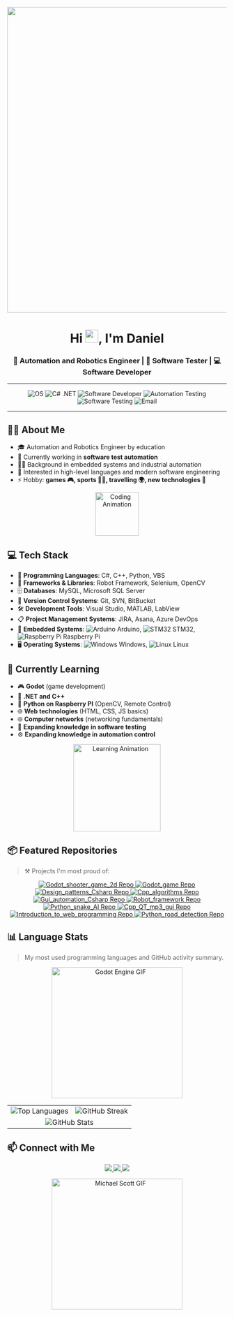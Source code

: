 <p align = "center">
<a href="#"><img width="700" height="auto" src="https://i.imgur.com/iXuL1HG.png"/></a>
</p>
<h1 align="center">Hi <img src="https://raw.githubusercontent.com/MartinHeinz/MartinHeinz/master/wave.gif" width="30px">, I'm Daniel</h1>
<h3 align="center">🤖 Automation and Robotics Engineer | 🧪 Software Tester | 💻 Software Developer</h3>

---

<p align="center">
  <img src="https://img.shields.io/badge/OS-Windows%20%7C%20Linux-blue?style=for-the-badge&logo=windows&logoColor=white" alt="OS"/>
  <img src="https://img.shields.io/badge/C%23-.NET-purple?style=for-the-badge&logo=c-sharp&logoColor=white" alt="C# .NET"/>
  <img src="https://img.shields.io/badge/Software_Developer-Code-blue?style=for-the-badge&logo=visualstudio&logoColor=white" alt="Software Developer"/>
  <img src="https://img.shields.io/badge/Automation_Testing-Automation-blueviolet?style=for-the-badge" alt="Automation Testing"/>
  <img src="https://img.shields.io/badge/Software_Testing-Testing-brightgreen?style=for-the-badge" alt="Software Testing"/>
  <img src="https://img.shields.io/badge/Email-danielstepien.ds%40gmail.com-critical?style=for-the-badge&logo=gmail&logoColor=white" alt="Email"/>
</p>

---

## 🙋‍♂️ About Me

- 🎓 Automation and Robotics Engineer by education  
- 🧪 Currently working in **software test automation**
- 👨‍💻 Background in embedded systems and industrial automation
- 🌱 Interested in high-level languages and modern software engineering
- ⚡ Hobby: **games 🎮, sports 🏃‍♂️, travelling 🌍, new technologies 🧠**
<p align="center">
  <img src="https://media.giphy.com/media/3o7TKtnuHOHHUjR38Y/giphy.gif" alt="Coding Animation" width="100"/>
</p>

## 💻 Tech Stack

- 🧠 **Programming Languages**: C#, C++, Python, VBS  
- 🧰 **Frameworks & Libraries**: Robot Framework, Selenium, OpenCV  
- 🗄️ **Databases**: MySQL, Microsoft SQL Server  
- 🔄 **Version Control Systems**: Git, SVN, BitBucket  
- 🛠️ **Development Tools**: Visual Studio, MATLAB, LabView  
- 📋 **Project Management Systems**: JIRA, Asana, Azure DevOps  
- 📡 **Embedded Systems**: ![Arduino](https://img.icons8.com/color/24/arduino.png) Arduino, ![STM32](https://img.icons8.com/fluency/24/chip.png) STM32, ![Raspberry Pi](https://img.icons8.com/color/24/raspberry-pi.png) Raspberry Pi  
- 🖥️ **Operating Systems**: ![Windows](https://img.icons8.com/color/24/windows-10.png) Windows, ![Linux](https://img.icons8.com/color/24/linux.png) Linux

## 🧰 Currently Learning

- 🎮 **Godot** (game development)  
- 🧠 **.NET and C++**  
- 🐍 **Python on Raspberry PI** (OpenCV, Remote Control)  
- 🌐 **Web technologies** (HTML, CSS, JS basics)  
- 🌐 **Computer networks** (networking fundamentals)  
- 🧪 **Expanding knowledge in software testing**  
- ⚙️ **Expanding knowledge in automation control**  

<p align="center">
  <img src="https://media.giphy.com/media/1zSz5MVw4zKg0/giphy.gif" alt="Learning Animation" width="200"/>
</p>

## 📦 Featured Repositories

> ⚒️ Projects I'm most proud of:

<p align="center">
  <a href="https://github.com/DejniellSt/Godot_shooter_game_2d-">
    <img src="https://github-readme-stats.vercel.app/api/pin/?username=DejniellSt&repo=Godot_shooter_game_2d&theme=default" alt="Godot_shooter_game_2d Repo" />
  </a>
  <a href="https://github.com/DejniellSt/Godot_game">
    <img src="https://github-readme-stats.vercel.app/api/pin/?username=DejniellSt&repo=Godot_game&theme=default" alt="Godot_game Repo" />
  </a>
  <a href="https://github.com/DejniellSt/Design_patterns_Csharp">
    <img src="https://github-readme-stats.vercel.app/api/pin/?username=DejniellSt&repo=Design_patterns_Csharp&theme=default" alt="Design_patterns_Csharp Repo" />
  </a>
  <a href="https://github.com/DejniellSt/Cpp_algorithms">
    <img src="https://github-readme-stats.vercel.app/api/pin/?username=DejniellSt&repo=Cpp_algorithms&theme=default" alt="Cpp_algorithms Repo" />
  </a>
  <a href="https://github.com/DejniellSt/Gui_automation_Csharp">
    <img src="https://github-readme-stats.vercel.app/api/pin/?username=DejniellSt&repo=Gui_automation_Csharp&theme=default" alt="Gui_automation_Csharp Repo" />
  </a>
  <a href="https://github.com/DejniellSt/Robot_framework">
    <img src="https://github-readme-stats.vercel.app/api/pin/?username=DejniellSt&repo=Robot_framework&theme=default" alt="Robot_framework Repo" />
  </a>
  <a href="https://github.com/DejniellSt/Python_snake_AI">
    <img src="https://github-readme-stats.vercel.app/api/pin/?username=DejniellSt&repo=Python_snake_AI&theme=default" alt="Python_snake_AI Repo" />
  </a>
  <a href="https://github.com/DejniellSt/Cpp_QT_mp3_gui">
    <img src="https://github-readme-stats.vercel.app/api/pin/?username=DejniellSt&repo=Cpp_QT_mp3_gui&theme=default" alt="Cpp_QT_mp3_gui Repo" />
  </a>
  <a href="https://github.com/DejniellSt/Introduction_to_web_programming">
    <img src="https://github-readme-stats.vercel.app/api/pin/?username=DejniellSt&repo=Introduction_to_web_programming&theme=default" alt="Introduction_to_web_programming Repo" />
  </a>
  <a href="https://github.com/DejniellSt/Python_road_detection">
    <img src="https://github-readme-stats.vercel.app/api/pin/?username=DejniellSt&repo=Python_road_detection&theme=default" alt="Python_road_detection Repo" />
  </a>
</p>

## 📊 Language Stats

> My most used programming languages and GitHub activity summary.

<p align="center">
  <img src="https://camo.githubusercontent.com/02fd216a449ad43093a8ed09bb8e4e97488b06ce0db0dbb526e7e0a31560205d/68747470733a2f2f616c6c6861636b65642e636f6d2f75702f323031392f30332f68656c6c6f2d776f726c642e676966" alt="Godot Engine GIF" width="300"/>
</p>

<table align="center">
  <tr>
    <td align="center">
      <img src="https://github-readme-stats.vercel.app/api/top-langs/?username=DejniellSt&layout=compact&theme=default" alt="Top Languages" />
    </td>
    <td align="center">
      <img src="https://github-readme-streak-stats.herokuapp.com/?user=DejniellSt&theme=default" alt="GitHub Streak" />
    </td>
  </tr>
  <tr>
    <td colspan="2" align="center">
      <img src="https://github-readme-stats.vercel.app/api?username=DejniellSt&show_icons=true&theme=default" alt="GitHub Stats" />
    </td>
  </tr>
</table>

## 📫 Connect with Me

<p align="center">
  <a href="https://github.com/DejniellSt">
    <img src="https://img.shields.io/badge/GitHub-DejniellSt-black?style=for-the-badge&logo=github&logoColor=white" />
  </a>
  <a href="https://www.linkedin.com/in/daniel-st%C4%99pie%C5%84-0578721b9/">
    <img src="https://img.shields.io/badge/LinkedIn-Connect-blue?style=for-the-badge&logo=linkedin&logoColor=white" />
  </a>
  <a href="mailto:danielstepien.ds@gmail.com">
    <img src="https://img.shields.io/badge/Email-danielstepien.ds@gmail.com-red?style=for-the-badge&logo=gmail&logoColor=white" />
  </a>
</p>

<p align="center">
  <img src="https://media4.giphy.com/media/v1.Y2lkPTc5MGI3NjExNDQyb2JjMmgwMDFxNWdtZnIxMjlicXhwajJhY2poYjhpeWJ3ZTFxaiZlcD12MV9pbnRlcm5hbF9naWZfYnlfaWQmY3Q9Zw/n4oKYFlAcv2AU/giphy.gif" alt="Michael Scott GIF" width="300"/>
</p>
